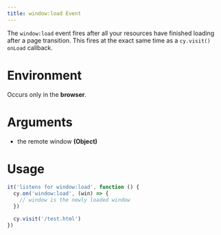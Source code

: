 ```yaml
---
title: window:load Event
---
```


The `window:load` event fires after all your resources have finished loading after a page transition. This fires at the exact same time as a `cy.visit()` `onLoad` callback.

# Environment

Occurs only in the **browser**.

# Arguments

* the remote window **(Object)**

# Usage

```javascript
it('listens for window:load', function () {
  cy.on('window:load', (win) => {
    // window is the newly loaded window
  })

  cy.visit('/test.html')
})
```

